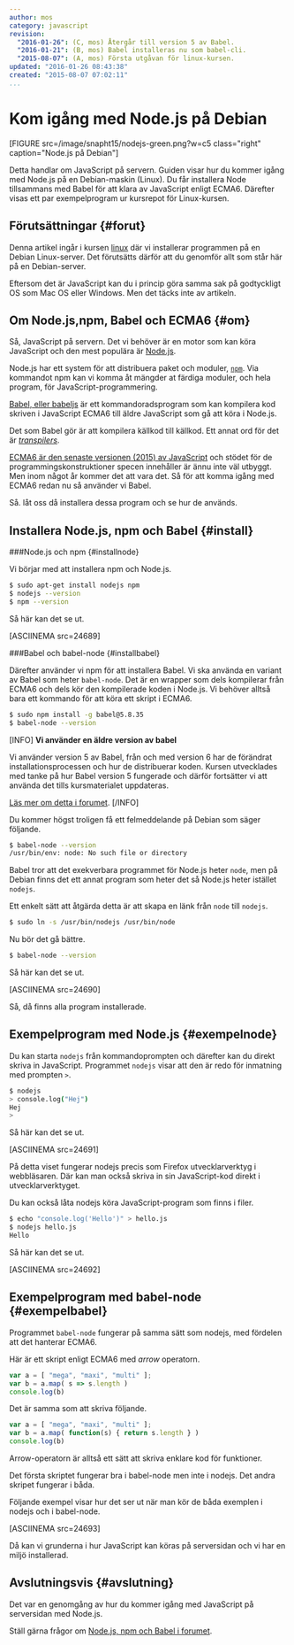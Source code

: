 ```yaml
---
author: mos
category: javascript
revision:
  "2016-01-26": (C, mos) Återgår till version 5 av Babel.
  "2016-01-21": (B, mos) Babel installeras nu som babel-cli.
  "2015-08-07": (A, mos) Första utgåvan för linux-kursen.
updated: "2016-01-26 08:43:38"
created: "2015-08-07 07:02:11"
...
```

Kom igång med Node.js på Debian
==================================

[FIGURE src=/image/snapht15/nodejs-green.png?w=c5 class="right" caption="Node.js på Debian"]

Detta handlar om JavaScript på servern. Guiden visar hur du kommer igång med Node.js på en Debian-maskin (Linux). Du får installera Node tillsammans med Babel för att klara av JavaScript enligt ECMA6. Därefter visas ett par exempelprogram ur kursrepot för Linux-kursen.

<!--more-->



Förutsättningar {#forut}
--------------------------------------

Denna artikel ingår i kursen [linux](linux) där vi installerar programmen på en Debian Linux-server. Det förutsätts därför att du genomför allt som står här på en Debian-server.

Eftersom det är JavaScript kan du i princip göra samma sak på godtyckligt OS som Mac OS eller Windows. Men det täcks inte av artikeln.



Om Node.js,npm, Babel och ECMA6 {#om}
--------------------------------------

Så, JavaScript på servern. Det vi behöver är en motor som kan köra JavaScript och den mest populära är [Node.js](https://nodejs.org/).

Node.js har ett system för att distribuera paket och moduler, [`npm`](https://www.npmjs.com/). Via kommandot npm kan vi komma åt mängder at färdiga moduler, och hela program, för JavaScript-programmering.

[Babel, eller babeljs](https://babeljs.io/) är ett kommandoradsprogram som kan kompilera kod skriven i JavaScript ECMA6 till äldre JavaScript som gå att köra i Node.js. 

Det som Babel gör är att kompilera källkod till källkod. Ett annat ord för det är [*transpilers*](https://en.wikipedia.org/wiki/Source-to-source_compiler).

[ECMA6 är den senaste versionen (2015) av JavaScript](https://github.com/lukehoban/es6features/blob/master/README.md) och stödet för de programmingskonstruktioner specen innehåller är ännu inte väl utbyggt. Men inom något år kommer det att vara det. Så för att komma igång med ECMA6 redan nu så använder vi Babel.   

Så. låt oss då installera dessa program och se hur de används. 



Installera Node.js, npm och Babel {#install}
--------------------------------------


###Node.js och npm {#installnode}

Vi börjar med att installera npm och Node.js.

```bash
$ sudo apt-get install nodejs npm
$ nodejs --version
$ npm --version
```

Så här kan det se ut.

[ASCIINEMA src=24689]



###Babel och babel-node {#installbabel}

Därefter använder vi npm för att installera Babel. Vi ska använda en variant av Babel som heter `babel-node`. Det är en wrapper som dels kompilerar från ECMA6 och dels kör den kompilerade koden i Node.js. Vi behöver alltså bara ett kommando för att köra ett skript i ECMA6.

```bash
$ sudo npm install -g babel@5.8.35
$ babel-node --version
```
[INFO]
**Vi använder en äldre version av babel**

Vi använder version 5 av Babel, från och med version 6 har de förändrat installationsprocessen och hur de distribuerar koden. Kursen utvecklades med tanke på hur Babel version 5 fungerade och därför fortsätter vi att använda det tills kursmaterialet uppdateras.

[Läs mer om detta i forumet](t/5012).
[/INFO]

Du kommer högst troligen få ett felmeddelande på Debian som säger följande.

```bash
$ babel-node --version
/usr/bin/env: node: No such file or directory
```

Babel tror att det exekverbara programmet för Node.js heter `node`, men på Debian finns det ett annat program som heter det så Node.js heter istället `nodejs`.

Ett enkelt sätt att åtgärda detta är att skapa en länk från `node` till `nodejs`.

```bash
$ sudo ln -s /usr/bin/nodejs /usr/bin/node
```

Nu bör det gå bättre.

```bash
$ babel-node --version
```

Så här kan det se ut.

[ASCIINEMA src=24690]

Så, då finns alla program installerade.



Exempelprogram med Node.js {#exempelnode}
--------------------------------------

Du kan starta `nodejs` från kommandoprompten och därefter kan du direkt skriva in JavaScript. Programmet `nodejs` visar att den är redo för inmatning med prompten `>`.

```bash
$ nodejs
> console.log("Hej")
Hej
>
```

Så här kan det se ut.

[ASCIINEMA src=24691]

På detta viset fungerar nodejs precis som Firefox utvecklarverktyg i webbläsaren. Där kan man också skriva in sin JavaScript-kod direkt i utvecklarverktyget. 

Du kan också låta nodejs köra JavaScript-program som finns i filer.

```bash
$ echo "console.log('Hello')" > hello.js
$ nodejs hello.js
Hello
```

Så här kan det se ut.

[ASCIINEMA src=24692]



Exempelprogram med babel-node {#exempelbabel}
--------------------------------------

Programmet `babel-node` fungerar på samma sätt som nodejs, med fördelen att det hanterar ECMA6.

Här är ett skript enligt ECMA6 med *arrow* operatorn.

```javascript
var a = [ "mega", "maxi", "multi" ];
var b = a.map( s => s.length )
console.log(b)
```

Det är samma som att skriva följande.

```javascript
var a = [ "mega", "maxi", "multi" ];
var b = a.map( function(s) { return s.length } )
console.log(b)
```

Arrow-operatorn är alltså ett sätt att skriva enklare kod för funktioner.

Det första skriptet fungerar bra i babel-node men inte i nodejs. Det andra skripet fungerar i båda.

Följande exempel visar hur det ser ut när man kör de båda exemplen i nodejs och i babel-node.

[ASCIINEMA src=24693]

Då kan vi grunderna i hur JavaScript kan köras på serversidan och vi har en miljö installerad.



Avslutningsvis {#avslutning}
--------------------------------------

Det var en genomgång av hur du kommer igång med JavaScript på serversidan med Node.js.

Ställ gärna frågor om [Node.js, npm och Babel i forumet](t/4353).




